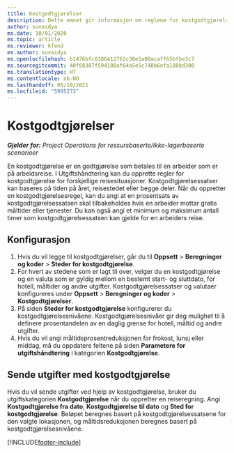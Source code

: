 ```yaml
---
title: Kostgodtgjørelser
description: Dette emnet gir informasjon om reglene for kostgodtgjørelse som brukes i Utgiftshåndtering.
author: suvaidya
ms.date: 10/01/2020
ms.topic: article
ms.reviewer: kfend
ms.author: suvaidya
ms.openlocfilehash: b1476bfc0386412762c30e5a00acaff65bfbe3c7
ms.sourcegitcommit: 40f68387f594180af64a5e5c748b6efa188bd300
ms.translationtype: HT
ms.contentlocale: nb-NO
ms.lasthandoff: 05/10/2021
ms.locfileid: "5995273"
---
```

# <a name="per-diems"></a>Kostgodtgjørelser

_**Gjelder for:** Project Operations for ressursbaserte/ikke-lagerbaserte scenarioer_


En kostgodtgjørelse er en godtgjørelse som betales til en arbeider som er på arbeidsreise. I Utgiftshåndtering kan du opprette regler for kostgodtgjørelse for forskjellige reisesituasjoner. Kostgodtgjørelsessatser kan baseres på tiden på året, reisestedet eller begge deler. Når du oppretter en kostgodtgjørelsesregel, kan du angi at en prosentsats av kostgodtgjørelsessatsen skal tilbakeholdes hvis en arbeider mottar gratis måltider eller tjenester. Du kan også angi et minimum og maksimum antall timer som kostgodtgjørelsessatsen kan gjelde for en arbeiders reise.

## <a name="configuration"></a>Konfigurasjon 

1. Hvis du vil legge til kostgodtgjørelser, går du til **Oppsett** > **Beregninger og koder** > **Steder for kostgodtgjørelse**.
2. For hvert av stedene som er lagt til over, velger du en kostgodtgjørelse og en valuta som er gyldig mellom en bestemt start- og sluttdato, for hotell, måltider og andre utgifter. Kostgodtgjørelsessatser og valutaer konfigureres under **Oppsett** > **Beregninger og koder** > **Kostgodtgjørelser**.
3. På siden **Steder for kostgodtgjørelse** konfigurerer du kostgodtgjørelsesnivåene. Kostgodtgjørelsesnivåer gir deg mulighet til å definere prosentandelen av en daglig grense for hotell, måltid og andre utgifter. 
4. Hvis du vil angi måltidsprosentreduksjonen for frokost, lunsj eller middag, må du oppdatere feltene på siden **Parametere for utgiftshåndtering** i kategorien **Kostgodtgjørelse**. 
    
## <a name="submit-expenses-using-per-diem"></a>Sende utgifter med kostgodtgjørelse
Hvis du vil sende utgifter ved hjelp av kostgodtgjørelse, bruker du utgiftskategorien **Kostgodtgjørelse** når du oppretter en reiseregning. Angi **Kostgodtgjørelse fra dato**, **Kostgodtgjørelse til dato** og **Sted for kostgodtgjørelse**. Beløpet beregnes basert på kostgodtgjørelsessatsene for den valgte lokasjonen, og måltidsreduksjonen beregnes basert på kostgodtgjørelsesnivåene.


[!INCLUDE[footer-include](../includes/footer-banner.md)]